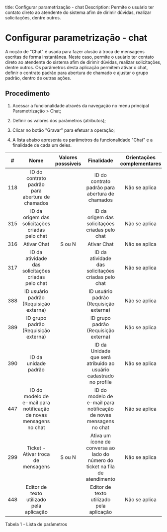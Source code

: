 title: Configurar parametrização - chat
Description: Permite o usuário ter contato direto ao atendente do sistema afim de dirimir dúvidas, realizar solicitações, dentre outros.
# Configurar parametrização - chat

A noção de "Chat" é usada para fazer alusão à troca de mensagens escritas de
forma instantânea. Neste caso, permite o usuário ter contato direto ao atendente
do sistema afim de dirimir dúvidas, realizar solicitações, dentre outros. Os
parâmetros desta aplicação permitem ativar o chat, definir o contrato padrão
para abertura de chamado e ajustar o grupo padrão, dentro de outras ações.

Procedimento
----------------

1.  Acessar a funcionalidade através da navegação no menu principal
    Parametrização \> Chat;

2.  Definir os valores dos parâmetros (atributos);

3.  Clicar no botão "Gravar" para efetuar a operação;

4.  A lista abaixo apresenta os parâmetros da funcionalidade "Chat" e a
    finalidade de cada um deles.

|  #  |                        Nome                        | Valores posssíveis |                             Finalidade                            | Orientações complementares |
|:---:|:--------------------------------------------------:|:------------------:|:-----------------------------------------------------------------:|:--------------------------:|
| 118 |   ID do contrato padrão para abertura de chamados  |                    |          ID do contrato padrão para abertura de chamados          |        Não se aplica       |
| 315 |   ID da origem das solicitações criadas pelo chat  |                    |          ID da origem das solicitações criadas pelo chat          |        Não se aplica       |
| 316 |                     Ativar Chat                    |       S ou N       |                            Ativar Chat                            |        Não se aplica       |
| 317 | ID da atividade das solicitações criadas pelo chat |                    |         ID da atividade das solicitações criadas pelo chat        |        Não se aplica       |
| 388 |       ID usuário padrão (Requisição externa)       |                    |               ID usuário padrão (Requisição externa)              |        Não se aplica       |
| 389 |        ID grupo padrão (Requisição externa)        |                    |                ID grupo padrão (Requisição externa)               |        Não se aplica       |
| 390 |                ID da unidade padrão                |                    | ID da Unidade que será atribuido ao usuário cadastrado no profile |        Não se aplica       |
| 447 |  ID do modelo de e-mail para notificação de novas mensagens no chat |                    | ID do modelo de e-mail para notificação de novas mensagens no chat |        Não se aplica       |
| 299 |     Ticket - Ativar troca de mensagens             |       S ou N       | Ativa um ícone de conversa ao lado do número do ticket na fila de atendimento |        Não se aplica       |
| 448 |    Editor de texto utilizado pela aplicação        |                    | Editor de texto utilizado pela aplicação |        Não se aplica       |


Tabela 1 - Lista de parâmetros

<!-- !!! tip "About"

    <b>Product/Version:</b> CITSmart | 9.00 &nbsp;&nbsp;
    <b>Updated:</b>01/18/2019 – Anna Martins
